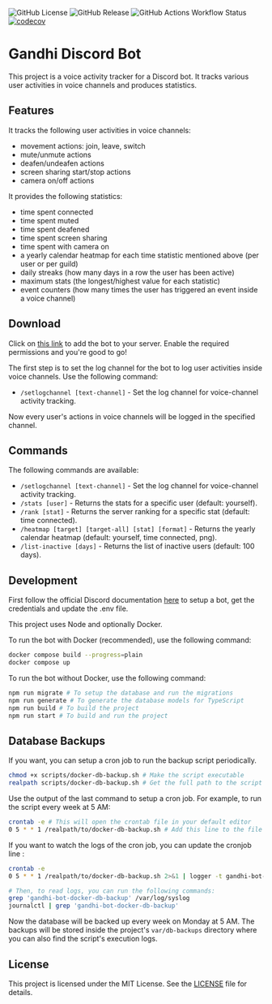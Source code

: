 ![GitHub License](https://img.shields.io/github/license/zapharaos/gandhi-discord-bot)
![GitHub Release](https://img.shields.io/github/v/release/zapharaos/gandhi-discord-bot)
![GitHub Actions Workflow Status](https://img.shields.io/github/actions/workflow/status/zapharaos/gandhi-discord-bot/node.yml)
[![codecov](https://codecov.io/gh/Zapharaos/gandhi-discord-bot/graph/badge.svg?token=BL7YP0GTK9)](https://codecov.io/gh/Zapharaos/gandhi-discord-bot)

# Gandhi Discord Bot

This project is a voice activity tracker for a Discord bot. It tracks various user activities in voice channels and produces statistics.

## Features

It tracks the following user activities in voice channels:
- movement actions: join, leave, switch
- mute/unmute actions
- deafen/undeafen actions
- screen sharing start/stop actions
- camera on/off actions

It provides the following statistics:
- time spent connected
- time spent muted
- time spent deafened
- time spent screen sharing
- time spent with camera on
- a yearly calendar heatmap for each time statistic mentioned above (per user or per guild)
- daily streaks (how many days in a row the user has been active)
- maximum stats (the longest/highest value for each statistic)
- event counters (how many times the user has triggered an event inside a voice channel)

## Download

Click on [this link](https://discord.com/oauth2/authorize?client_id=1345799506217930876) to add the bot to your server. Enable the required permissions and you're good to go!

The first step is to set the log channel for the bot to log user activities inside voice channels. Use the following command:
- `/setlogchannel [text-channel]` - Set the log channel for voice-channel activity tracking.

Now every user's actions in voice channels will be logged in the specified channel.

## Commands

The following commands are available:
- `/setlogchannel [text-channel]` - Set the log channel for voice-channel activity tracking.
- `/stats [user]` - Returns the stats for a specific user (default: yourself).
- `/rank [stat]` - Returns the server ranking for a specific stat (default: time connected).
- `/heatmap [target] [target-all] [stat] [format]` - Returns the yearly calendar heatmap (default: yourself, time connected, png).
- `/list-inactive [days]` - Returns the list of inactive users (default: 100 days).

## Development

First follow the official Discord documentation [here](https://discord.com/developers/docs/quick-start/getting-started) to setup a bot, get the credentials and update the .env file.

This project uses Node and optionally Docker.

To run the bot with Docker (recommended), use the following command:
```bash
docker compose build --progress=plain
docker compose up
```

To run the bot without Docker, use the following command:
```bash
npm run migrate # To setup the database and run the migrations
npm run generate # To generate the database models for TypeScript
npm run build # To build the project
npm run start # To build and run the project
```

## Database Backups

If you want, you can setup a cron job to run the backup script periodically.
```bash
chmod +x scripts/docker-db-backup.sh # Make the script executable
realpath scripts/docker-db-backup.sh # Get the full path to the script
```

Use the output of the last command to setup a cron job. For example, to run the script every week at 5 AM:
```bash
crontab -e # This will open the crontab file in your default editor
0 5 * * 1 /realpath/to/docker-db-backup.sh # Add this line to the file and save it
```

If you want to watch the logs of the cron job, you can update the cronjob line :
```bash
crontab -e
0 5 * * 1 /realpath/to/docker-db-backup.sh 2>&1 | logger -t gandhi-bot-docker-db-backup

# Then, to read logs, you can run the following commands:
grep 'gandhi-bot-docker-db-backup' /var/log/syslog
journalctl | grep 'gandhi-bot-docker-db-backup'
```

Now the database will be backed up every week on Monday at 5 AM. The backups will be stored inside the project's `var/db-backups` directory where you can also find the script's execution logs.

## License

This project is licensed under the MIT License. See the [LICENSE](LICENSE) file for details.